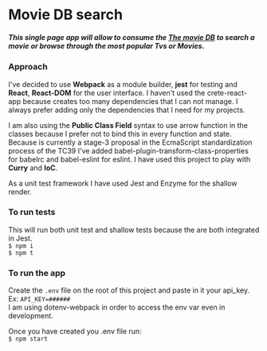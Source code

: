 # Movie DB search
##### This single page app will allow to consume the [The movie DB](https://www.themoviedb.org/) to search a movie or browse through the most popular Tvs or Movies.

### Approach
I've decided to use **Webpack** as a module builder, **jest** for testing and **React**, **React-DOM** for the user interface. I haven't used the crete-react-app because creates too many dependencies that I can not manage. I always prefer adding only the dependencies that I need for my projects.

I am also using the **Public Class Field** syntax to use arrow function in the classes because I prefer not to bind this in every function and state. Because is currently a stage-3 proposal in the EcmaScript standardization process of the TC39 I've added babel-plugin-transform-class-properties for babelrc and babel-eslint for eslint.
I have used this project to play with **Curry** and **IoC**.
    
As a unit test framework I have used Jest and Enzyme for the shallow render.


### To run tests
This will run both unit test and shallow tests because the are both integrated in Jest.  
`$ npm i`  
`$ npm t`  

### To run the app
Create the `.env` file on the root of this project and paste in it your api_key. Ex: `API_KEY=######`    
I am using dotenv-webpack in order to access the env var even in development.

Once you have created you .env file run:  
`$ npm start`
